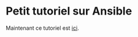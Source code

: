 # Petit tutoriel sur Ansible

Maintenant ce tutoriel est [ici](https://github.com/SambaEdu/se3-docs/blob/master/dev-clients-linux/labs/ansible/tuto-ansible.md).

